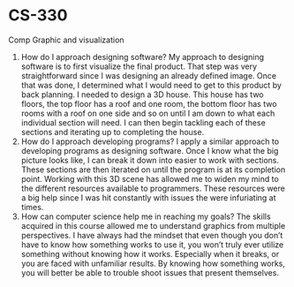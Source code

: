 # CS-330
Comp Graphic and visualization
1.	How do I approach designing software?
My approach to designing software is to first visualize the final product. That step was very straightforward since I was designing an already defined image. Once that was done, I determined what I would need to get to this product by back planning. I needed to design a 3D house. This house has two floors, the top floor has a roof and one room, the bottom floor has two rooms with a roof on one side and so on until I am down to what each individual section will need. I can then begin tackling each of these sections and iterating up to completing the house.
2.	How do I approach developing programs?
I apply a similar approach to developing programs as designing software. Once I know what the big picture looks like, I can break it down into easier to work with sections. These sections are then iterated on until the program is at its completion point. Working with this 3D scene has allowed me to widen my mind to the different resources available to programmers. These resources were a big help since I was hit constantly with issues the were infuriating at times.
3.	How can computer science help me in reaching my goals?
The skills acquired in this course allowed me to understand graphics from multiple perspectives. I have always had the mindset that even though you don’t have to know how something works to use it, you won’t truly ever utilize something without knowing how it works. Especially when it breaks, or you are faced with unfamiliar results. By knowing how something works, you will better be able to trouble shoot issues that present themselves.

